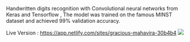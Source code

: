 Handwritten digits recognition with Convolutional neural networks from Keras and Tensorflow , The model was trained on the famous MINST dataset and achieved 99% validation accuracy.

Live Version : https://app.netlify.com/sites/gracious-mahavira-30b4b4
![](https://user-images.githubusercontent.com/40790298/83061849-f3beec80-a05d-11ea-9180-65770d6e37a1.png)
